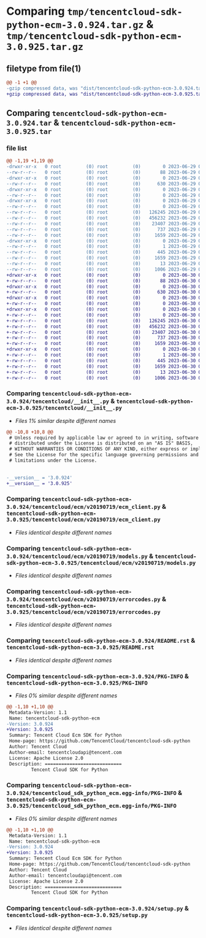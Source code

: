 # Comparing `tmp/tencentcloud-sdk-python-ecm-3.0.924.tar.gz` & `tmp/tencentcloud-sdk-python-ecm-3.0.925.tar.gz`

## filetype from file(1)

```diff
@@ -1 +1 @@
-gzip compressed data, was "dist/tencentcloud-sdk-python-ecm-3.0.924.tar", last modified: Thu Jun 29 00:30:31 2023, max compression
+gzip compressed data, was "dist/tencentcloud-sdk-python-ecm-3.0.925.tar", last modified: Fri Jun 30 02:13:19 2023, max compression
```

## Comparing `tencentcloud-sdk-python-ecm-3.0.924.tar` & `tencentcloud-sdk-python-ecm-3.0.925.tar`

### file list

```diff
@@ -1,19 +1,19 @@
-drwxr-xr-x   0 root         (0) root         (0)        0 2023-06-29 00:30:31.000000 tencentcloud-sdk-python-ecm-3.0.924/
--rw-r--r--   0 root         (0) root         (0)       88 2023-06-29 00:30:31.000000 tencentcloud-sdk-python-ecm-3.0.924/setup.cfg
-drwxr-xr-x   0 root         (0) root         (0)        0 2023-06-29 00:30:31.000000 tencentcloud-sdk-python-ecm-3.0.924/tencentcloud/
--rw-r--r--   0 root         (0) root         (0)      630 2023-06-29 00:30:31.000000 tencentcloud-sdk-python-ecm-3.0.924/tencentcloud/__init__.py
-drwxr-xr-x   0 root         (0) root         (0)        0 2023-06-29 00:30:31.000000 tencentcloud-sdk-python-ecm-3.0.924/tencentcloud/ecm/
--rw-r--r--   0 root         (0) root         (0)        0 2023-06-29 00:30:31.000000 tencentcloud-sdk-python-ecm-3.0.924/tencentcloud/ecm/__init__.py
-drwxr-xr-x   0 root         (0) root         (0)        0 2023-06-29 00:30:31.000000 tencentcloud-sdk-python-ecm-3.0.924/tencentcloud/ecm/v20190719/
--rw-r--r--   0 root         (0) root         (0)        0 2023-06-29 00:30:31.000000 tencentcloud-sdk-python-ecm-3.0.924/tencentcloud/ecm/v20190719/__init__.py
--rw-r--r--   0 root         (0) root         (0)   126245 2023-06-29 00:30:31.000000 tencentcloud-sdk-python-ecm-3.0.924/tencentcloud/ecm/v20190719/ecm_client.py
--rw-r--r--   0 root         (0) root         (0)   456232 2023-06-29 00:30:31.000000 tencentcloud-sdk-python-ecm-3.0.924/tencentcloud/ecm/v20190719/models.py
--rw-r--r--   0 root         (0) root         (0)    23407 2023-06-29 00:30:31.000000 tencentcloud-sdk-python-ecm-3.0.924/tencentcloud/ecm/v20190719/errorcodes.py
--rw-r--r--   0 root         (0) root         (0)      737 2023-06-29 00:30:31.000000 tencentcloud-sdk-python-ecm-3.0.924/README.rst
--rw-r--r--   0 root         (0) root         (0)     1659 2023-06-29 00:30:31.000000 tencentcloud-sdk-python-ecm-3.0.924/PKG-INFO
-drwxr-xr-x   0 root         (0) root         (0)        0 2023-06-29 00:30:31.000000 tencentcloud-sdk-python-ecm-3.0.924/tencentcloud_sdk_python_ecm.egg-info/
--rw-r--r--   0 root         (0) root         (0)        1 2023-06-29 00:30:31.000000 tencentcloud-sdk-python-ecm-3.0.924/tencentcloud_sdk_python_ecm.egg-info/dependency_links.txt
--rw-r--r--   0 root         (0) root         (0)      445 2023-06-29 00:30:31.000000 tencentcloud-sdk-python-ecm-3.0.924/tencentcloud_sdk_python_ecm.egg-info/SOURCES.txt
--rw-r--r--   0 root         (0) root         (0)     1659 2023-06-29 00:30:31.000000 tencentcloud-sdk-python-ecm-3.0.924/tencentcloud_sdk_python_ecm.egg-info/PKG-INFO
--rw-r--r--   0 root         (0) root         (0)       13 2023-06-29 00:30:31.000000 tencentcloud-sdk-python-ecm-3.0.924/tencentcloud_sdk_python_ecm.egg-info/top_level.txt
--rw-r--r--   0 root         (0) root         (0)     1006 2023-06-29 00:30:31.000000 tencentcloud-sdk-python-ecm-3.0.924/setup.py
+drwxr-xr-x   0 root         (0) root         (0)        0 2023-06-30 02:13:19.000000 tencentcloud-sdk-python-ecm-3.0.925/
+-rw-r--r--   0 root         (0) root         (0)       88 2023-06-30 02:13:19.000000 tencentcloud-sdk-python-ecm-3.0.925/setup.cfg
+drwxr-xr-x   0 root         (0) root         (0)        0 2023-06-30 02:13:19.000000 tencentcloud-sdk-python-ecm-3.0.925/tencentcloud/
+-rw-r--r--   0 root         (0) root         (0)      630 2023-06-30 02:13:19.000000 tencentcloud-sdk-python-ecm-3.0.925/tencentcloud/__init__.py
+drwxr-xr-x   0 root         (0) root         (0)        0 2023-06-30 02:13:19.000000 tencentcloud-sdk-python-ecm-3.0.925/tencentcloud/ecm/
+-rw-r--r--   0 root         (0) root         (0)        0 2023-06-30 02:13:19.000000 tencentcloud-sdk-python-ecm-3.0.925/tencentcloud/ecm/__init__.py
+drwxr-xr-x   0 root         (0) root         (0)        0 2023-06-30 02:13:19.000000 tencentcloud-sdk-python-ecm-3.0.925/tencentcloud/ecm/v20190719/
+-rw-r--r--   0 root         (0) root         (0)        0 2023-06-30 02:13:19.000000 tencentcloud-sdk-python-ecm-3.0.925/tencentcloud/ecm/v20190719/__init__.py
+-rw-r--r--   0 root         (0) root         (0)   126245 2023-06-30 02:13:19.000000 tencentcloud-sdk-python-ecm-3.0.925/tencentcloud/ecm/v20190719/ecm_client.py
+-rw-r--r--   0 root         (0) root         (0)   456232 2023-06-30 02:13:19.000000 tencentcloud-sdk-python-ecm-3.0.925/tencentcloud/ecm/v20190719/models.py
+-rw-r--r--   0 root         (0) root         (0)    23407 2023-06-30 02:13:19.000000 tencentcloud-sdk-python-ecm-3.0.925/tencentcloud/ecm/v20190719/errorcodes.py
+-rw-r--r--   0 root         (0) root         (0)      737 2023-06-30 02:13:19.000000 tencentcloud-sdk-python-ecm-3.0.925/README.rst
+-rw-r--r--   0 root         (0) root         (0)     1659 2023-06-30 02:13:19.000000 tencentcloud-sdk-python-ecm-3.0.925/PKG-INFO
+drwxr-xr-x   0 root         (0) root         (0)        0 2023-06-30 02:13:19.000000 tencentcloud-sdk-python-ecm-3.0.925/tencentcloud_sdk_python_ecm.egg-info/
+-rw-r--r--   0 root         (0) root         (0)        1 2023-06-30 02:13:19.000000 tencentcloud-sdk-python-ecm-3.0.925/tencentcloud_sdk_python_ecm.egg-info/dependency_links.txt
+-rw-r--r--   0 root         (0) root         (0)      445 2023-06-30 02:13:19.000000 tencentcloud-sdk-python-ecm-3.0.925/tencentcloud_sdk_python_ecm.egg-info/SOURCES.txt
+-rw-r--r--   0 root         (0) root         (0)     1659 2023-06-30 02:13:19.000000 tencentcloud-sdk-python-ecm-3.0.925/tencentcloud_sdk_python_ecm.egg-info/PKG-INFO
+-rw-r--r--   0 root         (0) root         (0)       13 2023-06-30 02:13:19.000000 tencentcloud-sdk-python-ecm-3.0.925/tencentcloud_sdk_python_ecm.egg-info/top_level.txt
+-rw-r--r--   0 root         (0) root         (0)     1006 2023-06-30 02:13:19.000000 tencentcloud-sdk-python-ecm-3.0.925/setup.py
```

### Comparing `tencentcloud-sdk-python-ecm-3.0.924/tencentcloud/__init__.py` & `tencentcloud-sdk-python-ecm-3.0.925/tencentcloud/__init__.py`

 * *Files 1% similar despite different names*

```diff
@@ -10,8 +10,8 @@
 # Unless required by applicable law or agreed to in writing, software
 # distributed under the License is distributed on an "AS IS" BASIS,
 # WITHOUT WARRANTIES OR CONDITIONS OF ANY KIND, either express or implied.
 # See the License for the specific language governing permissions and
 # limitations under the License.
 
 
-__version__ = '3.0.924'
+__version__ = '3.0.925'
```

### Comparing `tencentcloud-sdk-python-ecm-3.0.924/tencentcloud/ecm/v20190719/ecm_client.py` & `tencentcloud-sdk-python-ecm-3.0.925/tencentcloud/ecm/v20190719/ecm_client.py`

 * *Files identical despite different names*

### Comparing `tencentcloud-sdk-python-ecm-3.0.924/tencentcloud/ecm/v20190719/models.py` & `tencentcloud-sdk-python-ecm-3.0.925/tencentcloud/ecm/v20190719/models.py`

 * *Files identical despite different names*

### Comparing `tencentcloud-sdk-python-ecm-3.0.924/tencentcloud/ecm/v20190719/errorcodes.py` & `tencentcloud-sdk-python-ecm-3.0.925/tencentcloud/ecm/v20190719/errorcodes.py`

 * *Files identical despite different names*

### Comparing `tencentcloud-sdk-python-ecm-3.0.924/README.rst` & `tencentcloud-sdk-python-ecm-3.0.925/README.rst`

 * *Files identical despite different names*

### Comparing `tencentcloud-sdk-python-ecm-3.0.924/PKG-INFO` & `tencentcloud-sdk-python-ecm-3.0.925/PKG-INFO`

 * *Files 0% similar despite different names*

```diff
@@ -1,10 +1,10 @@
 Metadata-Version: 1.1
 Name: tencentcloud-sdk-python-ecm
-Version: 3.0.924
+Version: 3.0.925
 Summary: Tencent Cloud Ecm SDK for Python
 Home-page: https://github.com/TencentCloud/tencentcloud-sdk-python
 Author: Tencent Cloud
 Author-email: tencentcloudapi@tencent.com
 License: Apache License 2.0
 Description: ============================
         Tencent Cloud SDK for Python
```

### Comparing `tencentcloud-sdk-python-ecm-3.0.924/tencentcloud_sdk_python_ecm.egg-info/PKG-INFO` & `tencentcloud-sdk-python-ecm-3.0.925/tencentcloud_sdk_python_ecm.egg-info/PKG-INFO`

 * *Files 0% similar despite different names*

```diff
@@ -1,10 +1,10 @@
 Metadata-Version: 1.1
 Name: tencentcloud-sdk-python-ecm
-Version: 3.0.924
+Version: 3.0.925
 Summary: Tencent Cloud Ecm SDK for Python
 Home-page: https://github.com/TencentCloud/tencentcloud-sdk-python
 Author: Tencent Cloud
 Author-email: tencentcloudapi@tencent.com
 License: Apache License 2.0
 Description: ============================
         Tencent Cloud SDK for Python
```

### Comparing `tencentcloud-sdk-python-ecm-3.0.924/setup.py` & `tencentcloud-sdk-python-ecm-3.0.925/setup.py`

 * *Files identical despite different names*

